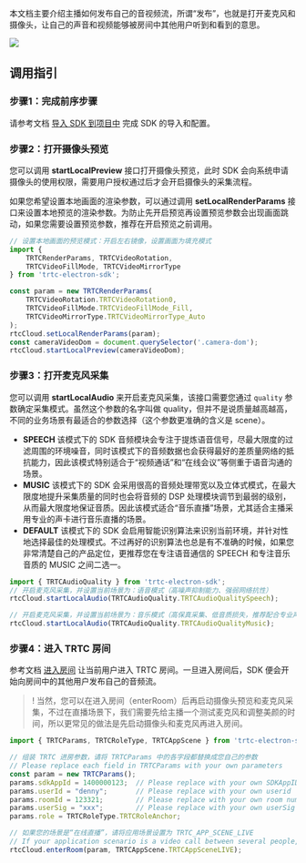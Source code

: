 本文档主要介绍主播如何发布自己的音视频流，所谓“发布”，也就是打开麦克风和摄像头，让自己的声音和视频能够被房间中其他用户听到和看到的意思。

![](https://qcloudimg.tencent-cloud.cn/raw/b887b390411aef1396bd593ccdd9eb0e.png)
## 调用指引

[](id:step1)
### 步骤1：完成前序步骤
请参考文档 [导入 SDK 到项目中](https://cloud.tencent.com/document/product/647/38549) 完成 SDK 的导入和配置。

[](id:step2)
### 步骤2：打开摄像头预览
您可以调用 **startLocalPreview** 接口打开摄像头预览，此时 SDK 会向系统申请摄像头的使用权限，需要用户授权通过后才会开启摄像头的采集流程。

如果您希望设置本地画面的渲染参数，可以通过调用 **setLocalRenderParams** 接口来设置本地预览的渲染参数。为防止先开启预览再设置预览参数会出现画面跳动，如果您需要设置预览参数，推荐在开启预览之前调用。

```javascript
// 设置本地画面的预览模式：开启左右镜像，设置画面为填充模式
import { 
	TRTCRenderParams, TRTCVideoRotation,
	TRTCVideoFillMode, TRTCVideoMirrorType
} from 'trtc-electron-sdk';

const param = new TRTCRenderParams(
	TRTCVideoRotation.TRTCVideoRotation0,
	TRTCVideoFillMode.TRTCVideoFillMode_Fill,
	TRTCVideoMirrorType.TRTCVideoMirrorType_Auto
);
rtcCloud.setLocalRenderParams(param);
const cameraVideoDom = document.querySelector('.camera-dom');
rtcCloud.startLocalPreview(cameraVideoDom);
```

[](id:step3)
### 步骤3：打开麦克风采集
您可以调用 **startLocalAudio** 来开启麦克风采集，该接口需要您通过 `quality` 参数确定采集模式。虽然这个参数的名字叫做 quality，但并不是说质量越高越高，不同的业务场景有最适合的参数选择（这个参数更准确的含义是 scene）。

- **SPEECH**
该模式下的 SDK 音频模块会专注于提炼语音信号，尽最大限度的过滤周围的环境噪音，同时该模式下的音频数据也会获得最好的差质量网络的抵抗能力，因此该模式特别适合于“视频通话”和“在线会议”等侧重于语音沟通的场景。
- **MUSIC**
该模式下的 SDK 会采用很高的音频处理带宽以及立体式模式，在最大限度地提升采集质量的同时也会将音频的 DSP 处理模块调节到最弱的级别，从而最大限度地保证音质。因此该模式适合“音乐直播”场景，尤其适合主播采用专业的声卡进行音乐直播的场景。
- **DEFAULT**
该模式下的 SDK 会启用智能识别算法来识别当前环境，并针对性地选择最佳的处理模式。不过再好的识别算法也总是有不准确的时候，如果您非常清楚自己的产品定位，更推荐您在专注语音通信的 SPEECH 和专注音乐音质的 MUSIC 之间二选一。

```javascript
import { TRTCAudioQuality } from 'trtc-electron-sdk';
// 开启麦克风采集，并设置当前场景为：语音模式（高噪声抑制能力、强弱网络抗性）
rtcCloud.startLocalAudio(TRTCAudioQuality.TRTCAudioQualitySpeech);

// 开启麦克风采集，并设置当前场景为：音乐模式（高保真采集、低音质损失，推荐配合专业声卡使用）
rtcCloud.startLocalAudio(TRTCAudioQuality.TRTCAudioQualityMusic);
```

[](id:step4)
### 步骤4：进入 TRTC 房间

参考文档 [进入房间](https://cloud.tencent.com/document/product/647/74635) 让当前用户进入 TRTC 房间。一旦进入房间后，SDK 便会开始向房间中的其他用户发布自己的音频流。

>! 当然，您可以在进入房间（enterRoom）后再启动摄像头预览和麦克风采集，不过在直播场景下，我们需要先给主播一个测试麦克风和调整美颜的时间，所以更常见的做法是先启动摄像头和麦克风再进入房间。

```javascript
import { TRTCParams, TRTCRoleType, TRTCAppScene } from 'trtc-electron-sdk';

// 组装 TRTC 进房参数，请将 TRTCParams 中的各字段都替换成您自己的参数
// Please replace each field in TRTCParams with your own parameters
const param = new TRTCParams();
params.sdkAppId = 1400000123;  // Please replace with your own SDKAppID
params.userId = "denny";       // Please replace with your own userid  
params.roomId = 123321;        // Please replace with your own room number
params.userSig = "xxx";        // Please replace with your own userSig
params.role = TRTCRoleType.TRTCRoleAnchor;

// 如果您的场景是“在线直播”，请将应用场景设置为 TRTC_APP_SCENE_LIVE
// If your application scenario is a video call between several people, please use "TRTC_APP_SCENE_LIVE"
rtcCloud.enterRoom(param, TRTCAppScene.TRTCAppSceneLIVE);
```


